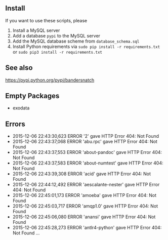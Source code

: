 ## Install

If you want to use these scripts, please

1. Install a MySQL server
2. Add a database `pypi` to the MySQL server
3. Add the MySQL database scheme from `database_schema.sql`
4. Install Python requirements via `sudo pip install -r requirements.txt`
   or `sudo pip3 install -r requirements.txt`

## See also
https://pypi.python.org/pypi/bandersnatch


## Empty Packages
* exodata

## Errors

* 2015-12-06 22:43:30,623 ERROR '2' gave HTTP Error 404: Not Found
* 2015-12-06 22:43:37,068 ERROR 'abu.rpc' gave HTTP Error 404: Not Found
* 2015-12-06 22:43:37,553 ERROR 'about-pandoc' gave HTTP Error 404: Not Found
* 2015-12-06 22:43:37,583 ERROR 'about-numtest' gave HTTP Error 404: Not Found
* 2015-12-06 22:43:39,308 ERROR 'acid' gave HTTP Error 404: Not Found
* 2015-12-06 22:44:12,492 ERROR 'aescalante-nester' gave HTTP Error 404: Not Found
* 2015-12-06 22:45:01,173 ERROR 'amoeba' gave HTTP Error 404: Not Found
* 2015-12-06 22:45:03,717 ERROR 'amqp1.0' gave HTTP Error 404: Not Found
* 2015-12-06 22:45:06,080 ERROR 'anansi' gave HTTP Error 404: Not Found
* 2015-12-06 22:45:28,273 ERROR 'antlr4-python' gave HTTP Error 404: Not Found
...